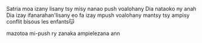 Satria moa izany lisany tsy misy nanao push voalohany
Dia nataoko ny anah 
Dia izay ifanarahan'lisany eo
fa izay mpush voalohany mantsy tsy ampisy conflit
bisous les enfants😽


mazotoa mi-push ry zanaka ampielezana ann
